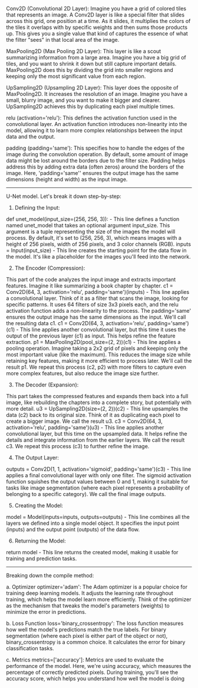 Conv2D (Convolutional 2D Layer):
Imagine you have a grid of colored tiles that represents an image. A Conv2D layer is like a special filter that slides across this grid, one position at a time. As it slides, it multiplies the colors of the tiles it overlaps with by specific weights and then sums those products up. This gives you a single value that kind of captures the essence of what the filter "sees" in that local area of the image.

MaxPooling2D (Max Pooling 2D Layer):
This layer is like a scout summarizing information from a large area. Imagine you have a big grid of tiles, and you want to shrink it down but still capture important details. MaxPooling2D does this by dividing the grid into smaller regions and keeping only the most significant value from each region.

UpSampling2D (Upsampling 2D Layer):
This layer does the opposite of MaxPooling2D. It increases the resolution of an image. Imagine you have a small, blurry image, and you want to make it bigger and clearer. UpSampling2D achieves this by duplicating each pixel multiple times.

relu (activation='relu'): This defines the activation function used in the convolutional layer. An activation function introduces non-linearity into the model, allowing it to learn more complex relationships between the input data and the output. 

padding (padding='same'): This specifies how to handle the edges of the image during the convolution operation. By default, some amount of image data might be lost around the borders due to the filter size. Padding helps address this by adding extra data (often zeros) around the borders of the image. Here, 'padding='same'' ensures the output image has the same dimensions (height and width) as the input image.

----------------------------------------------------------------------------------------------------------

U-Net model. 
Let's break it down step-by-step:

1. Defining the Input:

def unet_model(input_size=(256, 256, 3)): - This line defines a function named unet_model that takes an optional argument input_size. This argument is a tuple representing the size of the images the model will process. By default, it's set to (256, 256, 3), which means images with a height of 256 pixels, width of 256 pixels, and 3 color channels (RGB).
inputs = Input(input_size) - This line creates the starting point for the data flow in the model. It's like a placeholder for the images you'll feed into the network.

2. The Encoder (Compression):

This part of the code analyzes the input image and extracts important features. Imagine it like summarizing a book chapter by chapter.
c1 = Conv2D(64, 3, activation='relu', padding='same')(inputs) - This line applies a convolutional layer. Think of it as a filter that scans the image, looking for specific patterns. It uses 64 filters of size 3x3 pixels each, and the relu activation function adds a non-linearity to the process. The padding='same' ensures the output image has the same dimensions as the input. We'll call the resulting data c1.
c1 = Conv2D(64, 3, activation='relu', padding='same')(c1) - This line applies another convolutional layer, but this time it uses the output of the previous layer (c1) as input. This helps refine the feature extraction.
p1 = MaxPooling2D(pool_size=(2, 2))(c1) - This line applies a pooling operation. Imagine taking a 2x2 grid of pixels and keeping only the most important value (like the maximum). This reduces the image size while retaining key features, making it more efficient to process later. We'll call the result p1.
We repeat this process (c2, p2) with more filters to capture even more complex features, but also reduce the image size further.

3. The Decoder (Expansion):

This part takes the compressed features and expands them back into a full image, like rebuilding the chapters into a complete story, but potentially with more detail.
u3 = UpSampling2D(size=(2, 2))(c2) - This line upsamples the data (c2) back to its original size. Think of it as duplicating each pixel to create a bigger image. We call the result u3.
c3 = Conv2D(64, 3, activation='relu', padding='same')(u3) - This line applies another convolutional layer, but this time on the upsampled data. It helps refine the details and integrate information from the earlier layers. We call the result c3.
We repeat this process (c3) to further refine the image.

4. The Output Layer:

outputs = Conv2D(1, 1, activation='sigmoid', padding='same')(c3) - This line applies a final convolutional layer with only one filter. The sigmoid activation function squishes the output values between 0 and 1, making it suitable for tasks like image segmentation (where each pixel represents a probability of belonging to a specific category). We call the final image outputs.

5. Creating the Model:

model = Model(inputs=inputs, outputs=outputs) - This line combines all the layers we defined into a single model object. It specifies the input point (inputs) and the output point (outputs) of the data flow.

6. Returning the Model:

return model - This line returns the created model, making it usable for training and prediction tasks.

-----------------------------------------------------------------------------------------------------------------------------

Breaking down the compile method:

a. Optimizer
optimizer='adam':
The Adam optimizer is a popular choice for training deep learning models. It adjusts the learning rate throughout training, which helps the model learn more efficiently.
Think of the optimizer as the mechanism that tweaks the model's parameters (weights) to minimize the error in predictions.

b. Loss Function
loss='binary_crossentropy':
The loss function measures how well the model's predictions match the true labels.
For binary segmentation (where each pixel is either part of the object or not), binary_crossentropy is a common choice. It calculates the error for binary classification tasks.

c. Metrics
metrics=['accuracy']:
Metrics are used to evaluate the performance of the model. Here, we're using accuracy, which measures the percentage of correctly predicted pixels.
During training, you'll see the accuracy score, which helps you understand how well the model is doing

